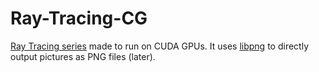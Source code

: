# Ray-Tracing-CG
[Ray Tracing series](https://github.com/RayTracing/raytracing.github.io) made to run on CUDA GPUs.
It uses [libpng](http://www.libpng.org/pub/png/libpng.html) to directly output pictures as PNG files (later).
